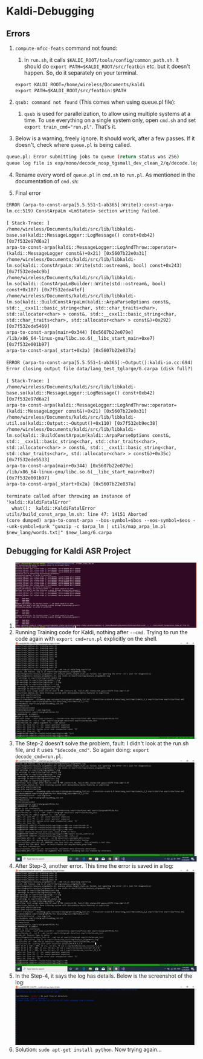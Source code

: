 # Kaldi-Debugging

## Errors

1. `compute-mfcc-feats` command not found: 
    1. In `run.sh`, it calls `$KALDI_ROOT/tools/config/common_path.sh`. It should do `export PATH=$KALDI_ROOT/src/featbin` etc. but it doesn't happen. So, do it separately on your terminal.

	```shell
	export KALDI_ROOT=/home/wireless/Documents/kaldi
	export PATH=$KALDI_ROOT/src/featbin:$PATH
	```
2. `qsub: command not found` (This comes when using queue.pl file):
    1. `qsub` is used for parallelization, to allow using multiple systems at a time. To use everything on a single system only, open `cmd.sh` and set `export train_cmd="run.pl"`. That's it.
3. Below is a warning, freely ignore. It should work, after a few passes. If it doesn't, check where `queue.pl` is being called.
  ```sh
  queue.pl: Error submitting jobs to queue (return status was 256)
queue log file is exp/mono/decode_nosp_tgsmall_dev_clean_2/q/decode.log, command was qsub -v PATH -cwd -S /bin/bash -j y -l arch=*64* -o exp/mono/decode_nosp_tgsmall_dev_clean_2/q/decode.log   -l mem_free=4G,ram_free=4G  -t 1:10 /home/wireless/Documents/kaldi/egs/mini_librispeech/s5/exp/mono/decode_nosp_tgsmall_dev_clean_2/q/decode.sh >>exp/mono/decode_nosp_tgsmall_dev_clean_2/q/decode.log 2>&1
  ```
4. Rename every word of `queue.pl` in `cmd.sh` to `run.pl`. As mentioned in the documentation of `cmd.sh`:

5. Final error
```
ERROR (arpa-to-const-arpa[5.5.551~1-ab365]:Write():const-arpa-lm.cc:519) ConstArpaLm <LmStates> section writing failed.

[ Stack-Trace: ]
/home/wireless/Documents/kaldi/src/lib/libkaldi-base.so(kaldi::MessageLogger::LogMessage() const+0xb42) [0x7f532e97d6a2]
arpa-to-const-arpa(kaldi::MessageLogger::LogAndThrow::operator=(kaldi::MessageLogger const&)+0x21) [0x5607b22e0a31]
/home/wireless/Documents/kaldi/src/lib/libkaldi-lm.so(kaldi::ConstArpaLm::Write(std::ostream&, bool) const+0x243) [0x7f532ede4c9b]
/home/wireless/Documents/kaldi/src/lib/libkaldi-lm.so(kaldi::ConstArpaLmBuilder::Write(std::ostream&, bool) const+0x107) [0x7f532ede4fef]
/home/wireless/Documents/kaldi/src/lib/libkaldi-lm.so(kaldi::BuildConstArpaLm(kaldi::ArpaParseOptions const&, std::__cxx11::basic_string<char, std::char_traits<char>, std::allocator<char> > const&, std::__cxx11::basic_string<char, std::char_traits<char>, std::allocator<char> > const&)+0x292) [0x7f532ede5469]
arpa-to-const-arpa(main+0x344) [0x5607b22e079e]
/lib/x86_64-linux-gnu/libc.so.6(__libc_start_main+0xe7) [0x7f532e001b97]
arpa-to-const-arpa(_start+0x2a) [0x5607b22e037a]

ERROR (arpa-to-const-arpa[5.5.551~1-ab365]:~Output():kaldi-io.cc:694) Error closing output file data/lang_test_tglarge/G.carpa (disk full?)

[ Stack-Trace: ]
/home/wireless/Documents/kaldi/src/lib/libkaldi-base.so(kaldi::MessageLogger::LogMessage() const+0xb42) [0x7f532e97d6a2]
arpa-to-const-arpa(kaldi::MessageLogger::LogAndThrow::operator=(kaldi::MessageLogger const&)+0x21) [0x5607b22e0a31]
/home/wireless/Documents/kaldi/src/lib/libkaldi-util.so(kaldi::Output::~Output()+0x110) [0x7f532eb9ec38]
/home/wireless/Documents/kaldi/src/lib/libkaldi-lm.so(kaldi::BuildConstArpaLm(kaldi::ArpaParseOptions const&, std::__cxx11::basic_string<char, std::char_traits<char>, std::allocator<char> > const&, std::__cxx11::basic_string<char, std::char_traits<char>, std::allocator<char> > const&)+0x35c) [0x7f532ede5533]
arpa-to-const-arpa(main+0x344) [0x5607b22e079e]
/lib/x86_64-linux-gnu/libc.so.6(__libc_start_main+0xe7) [0x7f532e001b97]
arpa-to-const-arpa(_start+0x2a) [0x5607b22e037a]

terminate called after throwing an instance of 'kaldi::KaldiFatalError'
  what():  kaldi::KaldiFatalError
utils/build_const_arpa_lm.sh: line 47: 14151 Aborted                 (core dumped) arpa-to-const-arpa --bos-symbol=$bos --eos-symbol=$eos --unk-symbol=$unk "gunzip -c $arpa_lm | utils/map_arpa_lm.pl $new_lang/words.txt|" $new_lang/G.carpa
```

## Debugging for Kaldi ASR Project

1. <img src="images/error-1-optimize-alpha.png"/>
2. Running Training code for Kaldi, nothing after `--cmd`. Trying to run the code again with `export cmd=run.pl` explicitly on the shell.
	<img src="images/error-asr-cmd-empty.png"/>
3. The Step-2 doesn't solve the problem, fault: I didn't look at the run.sh file, and it uses `"$decode_cmd"`. So again doing: `export decode_cmd=run.pl`.
	<img src="images/error-unsolved-decode_cmd.PNG"/>
4. After Step-3, another error. This time the error is saved in a log:
	<img src="images/kaldi-error-asr.PNG"/>
5. In the Step-4, it says the log has details. Below is the screenshot of the log:
	<img src="images/error-log.PNG"/>
6. Solution: `sudo apt-get install python`. Now trying again...
